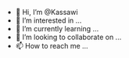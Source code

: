 - 👋 Hi, I’m @Kassawi
- 👀 I’m interested in ...
- 🌱 I’m currently learning ...
- 💞️ I’m looking to collaborate on ...
- 📫 How to reach me ...

<!---
Kassawi/Kassawi is a ✨ special ✨ repository because its `README.md` (this file) appears on your GitHub profile.
You can click the Preview link to take a look at your changes.
--->
